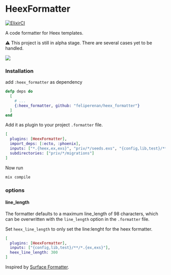 # HeexFormatter

[![ElixirCI](https://github.com/feliperenan/heex_formatter/actions/workflows/elixir.yml/badge.svg)](https://github.com/feliperenan/heex_formatter/actions/workflows/elixir.yml)

A code formatter for Heex templates.

:warning: This project is still in alpha stage. There are several cases yet to be handled.

![](examples/example.gif)

### Installation

add `:heex_formatter` as dependency

```elixir
defp deps do
  [
    # ...
    {:heex_formatter, github: "feliperenan/heex_formatter"}
  ]
end
```

Add it as plugin to your project `.formatter` file.

```elixir
[
  plugins: [HeexFormatter],
  import_deps: [:ecto, :phoenix],
  inputs: ["*.{heex,ex,exs}", "priv/*/seeds.exs", "{config,lib,test}/**/*.{heex,ex,exs}"],
  subdirectories: ["priv/*/migrations"]
]
```
Now run
```elixir
mix compile
```
### options

#### line_length

The formatter defaults to a maximum line_length of 98 characters, which can be overwritten with the `line_length` option in the `.formatter` file.

Set `heex_line_length` to only set the line:lenght for the heex formatter.

```elixir
[
  plugins: [HeexFormatter],
  inputs: ["{config,lib,test}/**/*.{ex,exs}"],
  heex_line_length: 300
]
```

Inspired by [Surface Formatter](https://github.com/surface-ui/surface_formatter).
